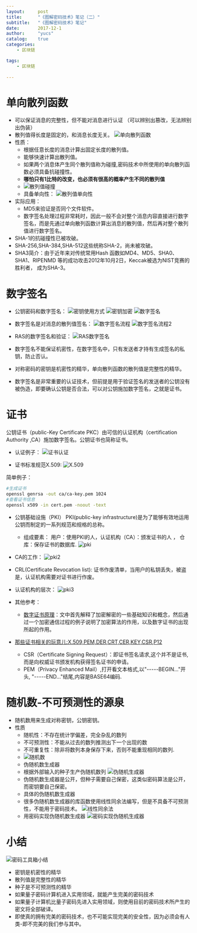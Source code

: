 ```yaml
---
layout:     post
title:      "《图解密码技术》笔记（二）"
subtitle:   "《图解密码技术》笔记"
date:       2017-12-1
author:     "yucs"
catalog:    true
categories: 
	- 区块链

tags:
    - 区块链
      
---
```

# 单向散列函数
- 可以保证消息的完整性，但不能对消息进行认证 （可以辨别出篡改，无法辨别出伪装）
- 散列值得长度是固定的，和消息长度无关。
![单向散列函数](/picture/单向散列函数.png)
- 性质：
  - 根据任意长度的消息计算出固定长度的散列值。
  - 能够快速计算出散列值。  
  - 如果两个消息体产生同个散列值称为碰撞,密码技术中所使用的单向散列函数必须具备抗碰撞性。
  - **哪怕只有1比特的改变，也必须有很高的概率产生不同的散列值**
  - ![散列值碰撞](/picture/散列值碰撞.png)
  - 具备单向性：
    ![散列值单向性](/picture/散列值单向性.png)
- 实际应用：
  - MD5来验证是否同个文件软件。
  - 数字签名处理过程非常耗时，因此一般不会对整个消息内容直接进行数字签名，而是先通过单向散列函数计算出消息的散列值，然后再对整个散列值进行数字签名。
 - SHA-1的抗碰撞性已被攻破。
 - SHA-256,SHA-384,SHA-512这些统称SHA-2，尚未被攻破。
 - SHA3简介：由于近年来对传统常用Hash 函数如MD4、MD5、SHA0、SHA1、RIPENMD 等的成功攻击2012年10月2日，Keccak被选为NIST竞赛的胜利者， 成为SHA-3。


# 数字签名
 - 公钥密码和数字签名：
   ![密钥使用方式](/picture/密钥使用方式.png)
  ![密钥加密](/picture/密钥加密.png)
  ![数字签名](/picture/数字签名.png)

 -  数字签名是对消息的散列值签名：
   ![数字签名流程](/picture/数字签名流程.png) 
   ![数字签名流程2](/picture/数字签名流程2.png) 
 - RAS的数字签名和验证：
  ![RAS数字签名](/picture/RAS数字签名.png)
 - 数字签名不能保证机密性，在数字签名中，只有发送者才持有生成签名的私钥，防止否认。
 - 对称密码的密钥是机密性的精华，单向散列函数的散列值是完整性的精华。
 - 数字签名是非常重要的认证技术，但前提是用于验证签名的发送者的公钥没有被伪造，即要确认公钥是否合法，可以对公钥施加数字签名，之就是证书。

# 证书
公钥证书（public-Key Certificate PKC）由可信的认证机构（certification Authority ,CA）施加数字签名。公钥证书也简称证书。

- 认证例子：
![证书认证](/picture/证书认证.png)

- 证书标准规范X.509:
 ![X.509](/picture/X.509.png)

简单例子：

```sh
#生成证书
openssl genrsa -out ca/ca-key.pem 1024  
#查看证书信息
openssl x509 -in cert.pem -noout -text
```

- 公钥基础设施（PKI）
  PKI(public-key infrastructure)是为了能够有效地运用公钥而制定的一系列规范和规格的总称。
  - 组成要素： 用户：使用PKI的人，认证机构（CA）：颁发证书的人 ， 仓库：保存证书的数据库.
  ![pki](/picture/PKI.png)   
 
 - CA的工作：
   ![pki2](/picture/PKI2.png)

 - CRL(Certificate Revocation list): 证书作废清单，当用户的私钥丢失，被盗是，认证机构需要对证书进行作废。

- 认证机构的层次：
  ![pki3](/picture/PKI3.png)

- 其他参考：
  - [数字证书原理](http://www.cnblogs.com/JeffreySun/archive/2010/06/24/1627247.html)：文中首先解释了加密解密的一些基础知识和概念，然后通过一个加密通信过程的例子说明了加密算法的作用，以及数字证书的出现所起的作用。
 - [那些证书相关的玩意儿:X.509,PEM,DER,CRT,CER,KEY,CSR,P12](http://www.cnblogs.com/guogangj/p/4118605.html)
     - CSR（Certificate Signing Request）：即证书签名请求,这个并不是证书,而是向权威证书颁发机构获得签名证书的申请。
     - PEM（Privacy Enhanced Mail）,打开看文本格式,以"-----BEGIN..."开头, "-----END..."结尾,内容是BASE64编码.
 


# 随机数-不可预测性的源泉
- 随机数用来生成对称密钥，公钥密钥。
- 性质
  -  随机性：不存在统计学偏差，完全杂乱的数列
  -  不可预测性：不能从过去的数列推测出下一个出现的数
  -  不可重复性：除非将数列本身保存下来，否则不能重现相同的数列.
  - ![随机数](/picture/随机数.png)
  - 伪随机数生成器
   - 根据外部输入的种子生产伪随机数列
   ![伪随机生成器](/picture/伪随机生成器.png)
   - 伪随机数生成器是公开，但种子需要自己保密，这类似密码算法是公开，而密钥要自己保密。
   - 具体的伪随机数生成器
    -  很多伪随机数生成器的库函数使用线性同余法编写，但是不具备不可预测性，不能用于密码技术。
   ![线性同余法](/picture/线性同余法.png) 
    - 用密码实现伪随机数生成器
  ![密码实现伪随机生成器](/picture/密码实现伪随机生成器.png) 

# 小结
 ![密码工具箱小结](/picture/密码工具箱小结.png) 
- 密钥是机密性的精华
- 散列值是完整性的精华
- 种子是不可预测性的精华
-  如果量子密码计算机进入实用领域，就能产生完美的密码技术
-  如果量子计算机比量子密码先进入实用领域，则使用目前的密码技术所产生的密文将全部破译。
-  即使真的拥有完美的密码技术，也不可能实现完美的安全性，因为必须会有人类-即不完美的我们参与其中。 